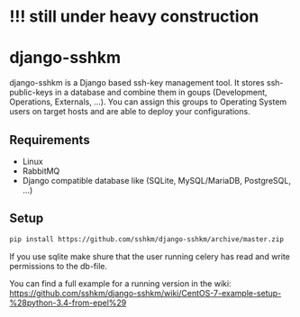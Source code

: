 # !!! still under heavy construction

# django-sshkm
django-sshkm is a Django based ssh-key management tool.
It stores ssh-public-keys in a database and combine them in goups (Development, Operations, Externals, ...). You can assign this groups to Operating System users on target hosts and are able to deploy your configurations.

## Requirements
- Linux
- RabbitMQ
- Django compatible database like (SQLite, MySQL/MariaDB, PostgreSQL, ...)

## Setup
```bash
pip install https://github.com/sshkm/django-sshkm/archive/master.zip
```
If you use sqlite make shure that the user running celery has read and write permissions to the db-file.

You can find a full example for a running version in the wiki: https://github.com/sshkm/django-sshkm/wiki/CentOS-7-example-setup-%28python-3.4-from-epel%29
